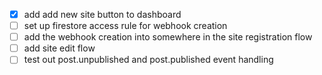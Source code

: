 - [x] add add new site button to dashboard
- [ ] set up firestore access rule for webhook creation
- [ ] add the webhook creation into somewhere in the site registration flow
- [ ] add site edit flow
- [ ] test out post.unpublished and post.published event handling
